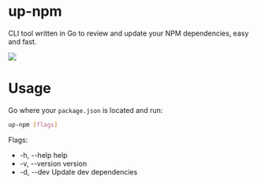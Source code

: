 # up-npm

CLI tool written in Go to review and update your NPM dependencies, easy and fast.

![](https://i.imgur.com/MzzR05S.png)

# Usage

Go where your `package.json` is located and run:

```bash
up-npm [flags]
```

Flags:

- -h, --help      help
- -v, --version   version
- -d, --dev       Update dev dependencies
